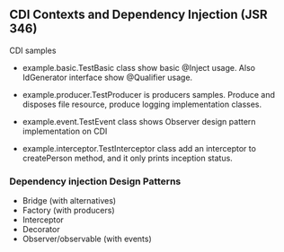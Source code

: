 ## CDI Contexts and Dependency Injection (JSR 346)

CDI samples

- example.basic.TestBasic class show basic @Inject usage. Also IdGenerator interface show @Qualifier usage.

- example.producer.TestProducer is producers samples. Produce and disposes file resource, produce logging implementation classes.

- example.event.TestEvent class shows Observer design pattern implementation on CDI

- example.interceptor.TestInterceptor class add an interceptor to createPerson method, and it only prints inception status.

### Dependency injection Design Patterns

- Bridge (with alternatives)
- Factory (with producers)
- Interceptor
- Decorator
- Observer/observable (with events)